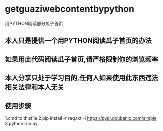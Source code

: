 # getguaziwebcontentbypython
用PYTHON阅读部分瓜子首页
## 本人只是提供一个用PYTHON阅读瓜子首页的办法
## 如果用此代码阅读瓜子首页,请严格限制你的浏览频率
## 本人分享只处于学习目的,任何人如果使用此东西违法相关法律和本人无关

## 使用步骤
1.cmd to thisfile
2.pip install -r req.txt -i https://pypi.doubanio.com/simple
3.python run.py

